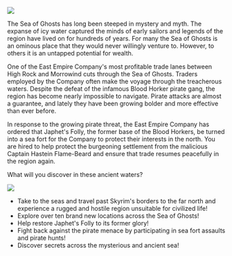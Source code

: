 ![](https://raw.githubusercontent.com/TateTaylorUSA/TateTaylorUSA/main/assets/images/northern-sea/Northern%20Sea%20Small.png)

The Sea of Ghosts has long been steeped in mystery and myth. The expanse of icy water captured the minds of early sailors and legends of the region have lived on for hundreds of years. For many the Sea of Ghosts is an ominous place that they would never willingly venture to. However, to others it is an untapped potential for wealth.

One of the East Empire Company's most profitable trade lanes between High Rock and Morrowind cuts through the Sea of Ghosts. Traders employed by the Company often make the voyage through the treacherous waters. Despite the defeat of the infamous Blood Horker pirate gang, the region has become nearly impossible to navigate. Pirate attacks are almost a guarantee, and lately they have been growing bolder and more effective than ever before.

In response to the growing pirate threat, the East Empire Company has ordered that Japhet's Folly, the former base of the Blood Horkers, be turned into a sea fort for the Company to protect their interests in the north. You are hired to help protect the burgeoning settlement from the malicious Captain Hastein Flame-Beard and ensure that trade resumes peacefully in the region again.

What will you discover in these ancient waters?

![](https://raw.githubusercontent.com/PierreDespereaux/PierreDespereaux/master/assets/images/banners/Features.png)

-   Take to the seas and travel past Skyrim's borders to the far north and experience a rugged and hostile region unsuitable for civilized life!
-   Explore over ten brand new locations across the Sea of Ghosts!
-   Help restore Japhet's Folly to its former glory!
-   Fight back against the pirate menace by participating in sea fort assaults and pirate hunts!
-   Discover secrets across the mysterious and ancient sea!
